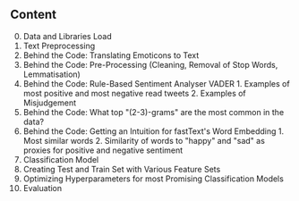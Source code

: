 ## Content
0. Data and Libraries Load
1. Text Preprocessing
  1. Behind the Code: Translating Emoticons to Text
  2. Behind the Code: Pre-Processing (Cleaning, Removal of Stop Words, Lemmatisation)
  3. Behind the Code: Rule-Based Sentiment Analyser VADER
    1. Examples of most positive and most negative read tweets
    2. Examples of Misjudgement
  4. Behind the Code: What top "(2-3)-grams" are the most common in the data?
  5. Behind the Code: Getting an Intuition for fastText's Word Embedding
    1. Most similar words
    2. Similarity of words to "happy" and "sad" as proxies for positive and negative sentiment
2. Classification Model
  1. Creating Test and Train Set with Various Feature Sets
  2. Optimizing Hyperparameters for most Promising Classification Models
  3. Evaluation